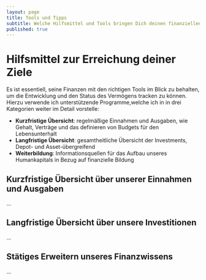 ```yaml
---
layout: page
title: Tools und Tipps
subtitle: Welche Hilfsmittel und Tools bringen Dich deinen finanziellen Zielen näher
published: true
---
```


# Hilfsmittel zur Erreichung deiner Ziele

Es ist essentiell, seine Finanzen mit den richtigen Tools im Blick zu behalten, um die Entwicklung und den Status des Vermögens tracken zu können. Hierzu verwende ich unterstützende Programme,welche ich in in drei Kategorien weiter im Detail vorstelle:

- **Kurzfristige Übersicht**: regelmäßige Einnahmen und Ausgaben, wie Gehalt, Verträge und das definieren von Budgets für den Lebensunterhalt
- **Langfristige Übersicht**: gesamtheitliche Übersicht der Investments, Depot- und Asset-übergreifend
- **Weiterbildung**: Informationsquellen für das Aufbau unseres Humankapitals in Bezug auf finanzielle Bildung

## Kurzfristige Übersicht über unserer Einnahmen und Ausgaben

...
<!--IstStand Verträge Einnahmen Ausgaben, was bleibt über zum Investieren -->
<!--Bedeutung von Haushaltsbüchern und Vorstellung von Finanzguru-->

## Langfristige Übersicht über unsere Investitionen

...

<!--Verwendete Tools: Tracking: Portfolio Performance-->

## Stätiges Erweitern unseres Finanzwissens

...

<!---
News: Youtube, Blogs

Bücherempfehlungen:
 ○ Affiliate

Depots (Einladungslink):
 ○ Trade Rebublic
 ○ Comdirect
 ○ DKB
 ○ ING
Bondora -->
